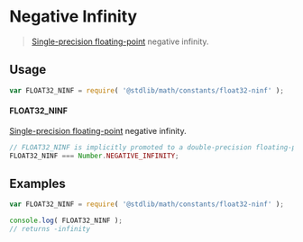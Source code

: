 Negative Infinity
===

> [Single-precision floating-point][ieee754] negative infinity.


<!-- <usage> -->
## Usage

``` javascript
var FLOAT32_NINF = require( '@stdlib/math/constants/float32-ninf' );
```

#### FLOAT32_NINF

[Single-precision floating-point][ieee754] negative infinity.

``` javascript
// FLOAT32_NINF is implicitly promoted to a double-precision floating-point number...
FLOAT32_NINF === Number.NEGATIVE_INFINITY;
```

<!-- </usage> -->


<!-- <examples> -->
## Examples

``` javascript
var FLOAT32_NINF = require( '@stdlib/math/constants/float32-ninf' );

console.log( FLOAT32_NINF );
// returns -infinity
```

<!-- </examples> -->


<!-- <links> -->
[ieee754]: https://en.wikipedia.org/wiki/IEEE_754-1985
<!-- </links> -->
